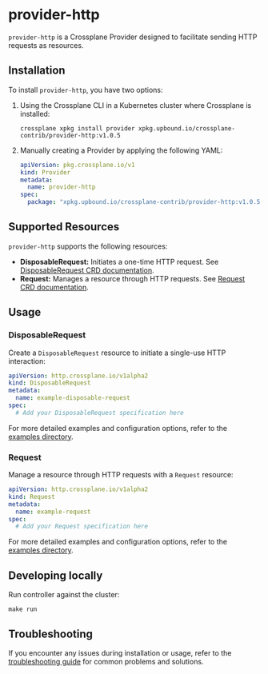 # provider-http

`provider-http` is a Crossplane Provider designed to facilitate sending HTTP requests as resources.

## Installation

To install `provider-http`, you have two options:

1. Using the Crossplane CLI in a Kubernetes cluster where Crossplane is installed:

   ```console
   crossplane xpkg install provider xpkg.upbound.io/crossplane-contrib/provider-http:v1.0.5
   ```

2. Manually creating a Provider by applying the following YAML:

   ```yaml
   apiVersion: pkg.crossplane.io/v1
   kind: Provider
   metadata:
     name: provider-http
   spec:
     package: "xpkg.upbound.io/crossplane-contrib/provider-http:v1.0.5"
   ```

## Supported Resources

`provider-http` supports the following resources:

- **DisposableRequest:** Initiates a one-time HTTP request. See [DisposableRequest CRD documentation](resources-docs/disposablerequest_docs.md).
- **Request:** Manages a resource through HTTP requests. See [Request CRD documentation](resources-docs/request_docs.md).

## Usage

### DisposableRequest

Create a `DisposableRequest` resource to initiate a single-use HTTP interaction:

```yaml
apiVersion: http.crossplane.io/v1alpha2
kind: DisposableRequest
metadata:
  name: example-disposable-request
spec:
  # Add your DisposableRequest specification here
```

For more detailed examples and configuration options, refer to the [examples directory](examples/sample/).

### Request

Manage a resource through HTTP requests with a `Request` resource:

```yaml
apiVersion: http.crossplane.io/v1alpha2
kind: Request
metadata:
  name: example-request
spec:
  # Add your Request specification here
```

For more detailed examples and configuration options, refer to the [examples directory](examples/sample/).

## Developing locally

Run controller against the cluster:

```
make run
```

## Troubleshooting

If you encounter any issues during installation or usage, refer to the [troubleshooting guide](https://docs.crossplane.io/knowledge-base/guides/troubleshoot/) for common problems and solutions.
